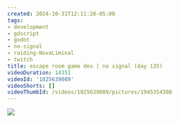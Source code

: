 ```yaml
---
created: 2024-10-31T12:11:28-05:00
tags:
- development
- gdscript
- godot
- no-signal
- raiding-NovaLiminal
- twitch
title: escape room game dev | no signal (day 135)
videoDuration: 14351
videoId: '1025639089'
videoShorts: []
videoThumbId: /videos/1025639089/pictures/1945354308
---
```


![](20241031171128.jpg)
